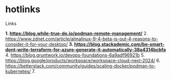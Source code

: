 # hotlinks
Links


**1. https://blog.while-true-do.io/podman-remote-management/**
2. https://www.zdnet.com/article/almalinux-9-4-beta-is-out-4-reasons-to-consider-it-for-your-desktop/
**3. https://blog.stackademic.com/be-smart-dont-write-terraform-for-azure-generate-it-automatically-38a4314bcbfa**
4. https://blog.gruntwork.io/devops-foundations-6a9adf96921b
5. https://blog.google/products/workspace/workspace-cloud-next-2024/
6. https://betterstack.com/community/guides/scaling-docker/podman-to-kubernetes/
7. 
